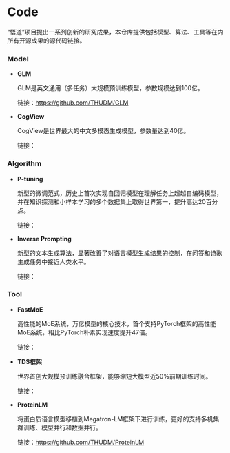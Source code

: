 # Code
“悟道”项目提出一系列创新的研究成果，本仓库提供包括模型、算法、工具等在内所有开源成果的源代码链接。

### Model
* **GLM**

  GLM是英文通用（多任务）大规模预训练模型，参数规模达到100亿。

  链接：https://github.com/THUDM/GLM 

* **CogView**
  
  CogView是世界最大的中文多模态生成模型，参数量达到40亿。

  链接：

### Algorithm
* **P-tuning**
 
  新型的微调范式，历史上首次实现自回归模型在理解任务上超越自编码模型，并在知识探测和小样本学习的多个数据集上取得世界第一，提升高达20百分点。

  链接：

* **Inverse Prompting**
  
  新型的文本生成算法，显著改善了对语言模型生成结果的控制，在问答和诗歌生成任务中接近人类水平。

  链接：

### Tool
* **FastMoE**
  
  高性能的MoE系统，万亿模型的核心技术，首个支持PyTorch框架的高性能MoE系统，相比PyTorch朴素实现速度提升47倍。

  链接：

* **TDS框架**

  世界首创大规模预训练融合框架，能够缩短大模型近50%前期训练时间。
  
  链接：
  
* **ProteinLM**

  将蛋白质语言模型移植到Megatron-LM框架下进行训练，更好的支持多机集群训练、模型并行和数据并行。
  
  链接：https://github.com/THUDM/ProteinLM


